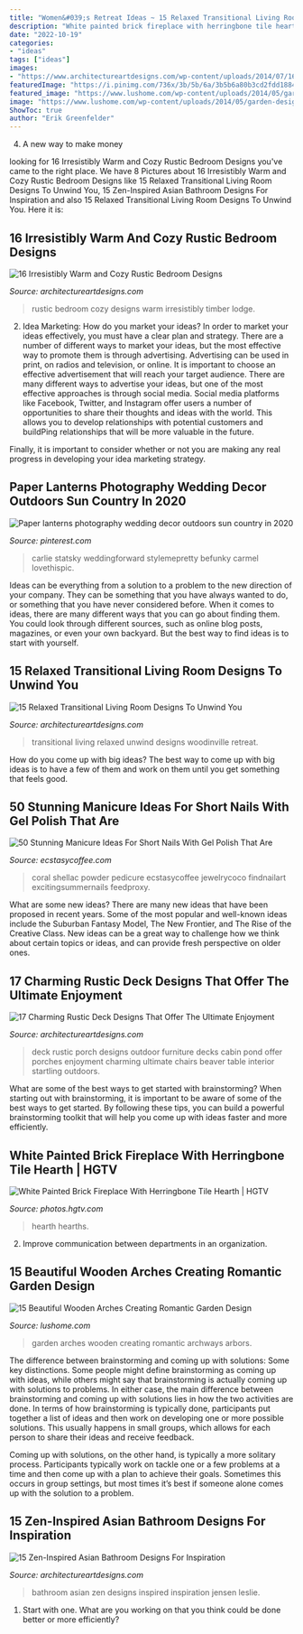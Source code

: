 ```yaml
---
title: "Women&#039;s Retreat Ideas ~ 15 Relaxed Transitional Living Room Designs To Unwind You"
description: "White painted brick fireplace with herringbone tile hearth"
date: "2022-10-19"
categories:
- "ideas"
tags: ["ideas"]
images:
- "https://www.architectureartdesigns.com/wp-content/uploads/2014/07/16-Irresistibly-Warm-and-Cozy-Rustic-Bedroom-Designs-14.jpg"
featuredImage: "https://i.pinimg.com/736x/3b/5b/6a/3b5b6a80b3cd2fdd18846fbeb71c913a.jpg"
featured_image: "https://www.lushome.com/wp-content/uploads/2014/05/garden-design-ideas-arches-arbors-archways-12.jpg"
image: "https://www.lushome.com/wp-content/uploads/2014/05/garden-design-ideas-arches-arbors-archways-12.jpg"
ShowToc: true
author: "Erik Greenfelder"
---
```



4. A new way to make money 

	

		
looking for 16 Irresistibly Warm and Cozy Rustic Bedroom Designs you've came to the right place. We have 8 Pictures about 16 Irresistibly Warm and Cozy Rustic Bedroom Designs like 15 Relaxed Transitional Living Room Designs To Unwind You, 15 Zen-Inspired Asian Bathroom Designs For Inspiration and also 15 Relaxed Transitional Living Room Designs To Unwind You. Here it is:
		
    
## 16 Irresistibly Warm And Cozy Rustic Bedroom Designs

<img loading=lazy src="https://www.architectureartdesigns.com/wp-content/uploads/2014/07/16-Irresistibly-Warm-and-Cozy-Rustic-Bedroom-Designs-14.jpg" onerror="this.onerror=null;this.src='https://tse1.mm.bing.net/th?id=OIP.DdfTVWCIOEW0TPbk3-jYpwHaJ4&amp;pid=15.1';" alt="16 Irresistibly Warm and Cozy Rustic Bedroom Designs">

_Source: architectureartdesigns.com_

>rustic bedroom cozy designs warm irresistibly timber lodge. 

	

2. Idea Marketing: How do you market your ideas?
In order to market your ideas effectively, you must have a clear plan and strategy. There are a number of different ways to market your ideas, but the most effective way to promote them is through advertising. Advertising can be used in print, on radios and television, or online. It is important to choose an effective advertisement that will reach your target audience.
There are many different ways to advertise your ideas, but one of the most effective approaches is through social media. Social media platforms like Facebook, Twitter, and Instagram offer users a number of opportunities to share their thoughts and ideas with the world. This allows you to develop relationships with potential customers and buildPing relationships that will be more valuable in the future.

Finally, it is important to consider whether or not you are making any real progress in developing your idea marketing strategy.

    
## Paper Lanterns Photography Wedding Decor Outdoors Sun Country In 2020

<img loading=lazy src="https://i.pinimg.com/736x/3b/5b/6a/3b5b6a80b3cd2fdd18846fbeb71c913a.jpg" onerror="this.onerror=null;this.src='https://tse4.mm.bing.net/th?id=OIP.bTZf9ZbFupNxVXFSn76zLAAAAA&amp;pid=15.1';" alt="Paper lanterns photography wedding decor outdoors sun country in 2020">

_Source: pinterest.com_

>carlie statsky weddingforward stylemepretty befunky carmel lovethispic. 

	

Ideas can be everything from a solution to a problem to the new direction of your company. They can be something that you have always wanted to do, or something that you have never considered before. When it comes to ideas, there are many different ways that you can go about finding them. You could look through different sources, such as online blog posts, magazines, or even your own backyard. But the best way to find ideas is to start with yourself.

    
## 15 Relaxed Transitional Living Room Designs To Unwind You

<img loading=lazy src="https://www.architectureartdesigns.com/wp-content/uploads/2014/11/15-Relaxed-Transitional-Living-Room-Designs-To-Unwind-You-4-630x945.jpg" onerror="this.onerror=null;this.src='https://tse1.mm.bing.net/th?id=OIP.Wir7t5Se2WCOg6XE583-BAHaLH&amp;pid=15.1';" alt="15 Relaxed Transitional Living Room Designs To Unwind You">

_Source: architectureartdesigns.com_

>transitional living relaxed unwind designs woodinville retreat. 

	

How do you come up with big ideas?
The best way to come up with big ideas is to have a few of them and work on them until you get something that feels good.

    
## 50 Stunning Manicure Ideas For Short Nails With Gel Polish That Are

<img loading=lazy src="https://i0.wp.com/www.ecstasycoffee.com/wp-content/uploads/2016/09/Very-cool-orange-coral-summer-nails.jpg?resize=564%2C759" onerror="this.onerror=null;this.src='https://tse1.mm.bing.net/th?id=OIP.d6gN0s87RznVvJ11IvKwwAHaJ9&amp;pid=15.1';" alt="50 Stunning Manicure Ideas For Short Nails With Gel Polish That Are">

_Source: ecstasycoffee.com_

>coral shellac powder pedicure ecstasycoffee jewelrycoco findnailart excitingsummernails feedproxy. 

	

What are some new ideas?
There are many new ideas that have been proposed in recent years. Some of the most popular and well-known ideas include the Suburban Fantasy Model, The New Frontier, and The Rise of the Creative Class. New ideas can be a great way to challenge how we think about certain topics or ideas, and can provide fresh perspective on older ones.

    
## 17 Charming Rustic Deck Designs That Offer The Ultimate Enjoyment

<img loading=lazy src="https://www.architectureartdesigns.com/wp-content/uploads/2015/02/17-Charming-Rustic-Deck-Designs-That-Offer-The-Ultimate-Enjoyment-16-630x942.jpg" onerror="this.onerror=null;this.src='https://tse3.mm.bing.net/th?id=OIP.tiJX4-ZVFot1PRa9Apa_pgHaLE&amp;pid=15.1';" alt="17 Charming Rustic Deck Designs That Offer The Ultimate Enjoyment">

_Source: architectureartdesigns.com_

>deck rustic porch designs outdoor furniture decks cabin pond offer porches enjoyment charming ultimate chairs beaver table interior startling outdoors. 

	

What are some of the best ways to get started with brainstorming?
When starting out with brainstorming, it is important to be aware of some of the best ways to get started. By following these tips, you can build a powerful brainstorming toolkit that will help you come up with ideas faster and more efficiently.

    
## White Painted Brick Fireplace With Herringbone Tile Hearth | HGTV

<img loading=lazy src="https://hgtvhome.sndimg.com/content/dam/images/hgtv/fullset/2014/4/24/1/HBRVB205_after-heravi-living-room_002_v.jpg.rend.hgtvcom.616.822.suffix/1400990543567.jpeg" onerror="this.onerror=null;this.src='https://tse2.mm.bing.net/th?id=OIP.HN9WJPT28OKF81z_uc45RQHaJ4&amp;pid=15.1';" alt="White Painted Brick Fireplace With Herringbone Tile Hearth | HGTV">

_Source: photos.hgtv.com_

>hearth hearths. 

	

2. Improve communication between departments in an organization.

    
## 15 Beautiful Wooden Arches Creating Romantic Garden Design

<img loading=lazy src="https://www.lushome.com/wp-content/uploads/2014/05/garden-design-ideas-arches-arbors-archways-12.jpg" onerror="this.onerror=null;this.src='https://tse4.mm.bing.net/th?id=OIP.2bSoYy_YE7FXPZ_0T8b_JwAAAA&amp;pid=15.1';" alt="15 Beautiful Wooden Arches Creating Romantic Garden Design">

_Source: lushome.com_

>garden arches wooden creating romantic archways arbors. 

	

The difference between brainstorming and coming up with solutions: Some key distinctions.
Some people might define brainstorming as coming up with ideas, while others might say that brainstorming is actually coming up with solutions to problems. In either case, the main difference between brainstorming and coming up with solutions lies in how the two activities are done.
In terms of how brainstorming is typically done, participants put together a list of ideas and then work on developing one or more possible solutions. This usually happens in small groups, which allows for each person to share their ideas and receive feedback.

Coming up with solutions, on the other hand, is typically a more solitary process. Participants typically work on tackle one or a few problems at a time and then come up with a plan to achieve their goals. Sometimes this occurs in group settings, but most times it’s best if someone alone comes up with the solution to a problem.

    
## 15 Zen-Inspired Asian Bathroom Designs For Inspiration

<img loading=lazy src="https://www.architectureartdesigns.com/wp-content/uploads/2014/10/15-Zen-Inspired-Asian-Bathroom-Designs-For-Inspiration-10-630x898.jpg" onerror="this.onerror=null;this.src='https://tse2.mm.bing.net/th?id=OIP.02P3IASarQKo40KP-RtShQHaKj&amp;pid=15.1';" alt="15 Zen-Inspired Asian Bathroom Designs For Inspiration">

_Source: architectureartdesigns.com_

>bathroom asian zen designs inspired inspiration jensen leslie. 

	

1. Start with one. What are you working on that you think could be done better or more efficiently?

